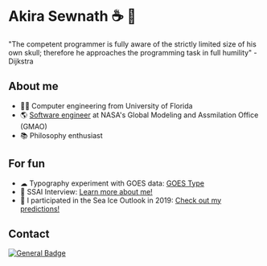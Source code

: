 # Akira Sewnath ☕ 🌲

"The competent programmer is fully aware of the strictly limited size of his own skull; therefore he approaches the programming task in full humility" -Dijkstra

## About me

- 👩‍🎓 Computer engineering from University of Florida
- 🌎 [Software engineer](https://science.gsfc.nasa.gov/sed/bio/akira.sewnath) at NASA's Global Modeling and Assmilation Office (GMAO)
- 📚 Philosophy enthusiast

## For fun
- ☁ Typography experiment with GOES data: [GOES Type](https://asewnath.github.io/goes_type/)
- 🤝 SSAI Interview: [Learn more about me!](https://www.ssaihq.com/news/-/articles/meet-akira-sewnath?backURL=https%3A%2F%2Fwww.ssaihq.com%2Fnews%3Fp_p_id%3Dcom_liferay_asset_publisher_web_portlet_AssetPublisherPortlet_INSTANCE_uvyc%26p_p_lifecycle%3D0%26p_p_state%3Dnormal%26p_p_mode%3Dview)
- 🧊 I participated in the Sea Ice Outlook in 2019: [Check out my predictions!](https://www.arcus.org/sipn/sea-ice-outlook/2019/august)

## Contact
[![General Badge](https://img.shields.io/badge/LinkedIn-0077B5?style=for-the-badge&logo=linkedin&logoColor=white)](https://www.linkedin.com/in/akira-sewnath-1bbb26105/)

<!--
**asewnath/asewnath** is a ✨ _special_ ✨ repository because its `README.md` (this file) appears on your GitHub profile.

Here are some ideas to get you started:

- 🔭 I’m currently working on ...
- 🌱 I’m currently learning ...
- 👯 I’m looking to collaborate on ...
- 🤔 I’m looking for help with ...
- 💬 Ask me about ...
- 📫 How to reach me: ...
- 😄 Pronouns: ...
- ⚡ Fun fact: ...
-->
